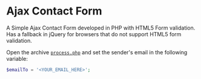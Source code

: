 Ajax Contact Form
=======================

A Simple Ajax Contact Form developed in PHP with HTML5 Form validation. Has a fallback in jQuery for browsers that do not support HTML5 form validation.

Open the archive [`process.php`](process.php) and set the sender's email in the following variable:
```php
$emailTo = '<YOUR_EMAIL_HERE>';
```
